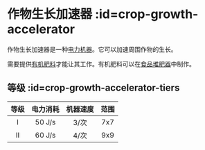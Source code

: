 # 作物生长加速器 :id=crop-growth-accelerator

作物生长加速器是一种[电力机器](/Electric-Machines#machines)。它可以加速周围作物的生长。

需要提供[有机肥料](/Miscellaneous-Items)才能让其工作。有机肥料可以在[食品堆肥器](/Food-Composter)中制作。 

## 等级 :id=crop-growth-accelerator-tiers

| 等级 | 电力消耗 | 机器速度 | 范围 |
| :--: | :-----: | :--------------: | :----: |
| I    | 50 J/s  | 3/次           | 7x7    |
| II   | 60 J/s  | 4/次           | 9x9    |
